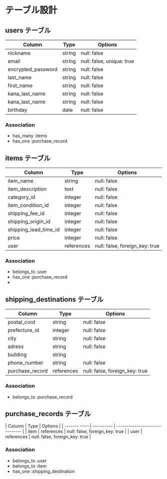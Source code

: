 # テーブル設計

## users テーブル

| Column             | Type   | Options                   |
| ------------------ | ------ | ------------------------- |
| nickname           | string | null: false               | 
| email              | string | null: false, unique: true |
| encrypted_password | string | null: false               |
| last_name          | string | null: false               |
| first_name         | string | null: false               |
| kana_last_name     | string | null: false               |
| kana_last_name     | string | null: false               |
| birthday           | date   | null: false               |

### Association

- has_many :items
- has_one  :purchase_record

## items テーブル

| Column                  | Type       | Options                       |
| ----------------------- | ---------- | ------------------------------|
| item_name               | string     | null: false                   |
| item_description        | text       | null: false                   |
| category_id             | integer    | null: false                   |
| item_condition_id       | integer    | null: false                   |
| shipping_fee_id         | integer    | null: false                   |
| shipping_origin_id      | integer    | null: false                   |
| shipping_lead_time_id   | integer    | null: false                   |
| price                   | integer    | null: false                   |
| user                    | references | null: false, foreign_key: true|


### Association

- belongs_to :user
- has_one  :purchase_record
- 
## shipping_destinations テーブル

| Column          | Type       | Options                        |
| --------------- | ---------- | ------------------------------ |
| postal_cord     | string     | null: false                    |
| prefecture_id   | integer    | null: false                    |
| city            | string     | null: false                    |
| adress          | string     | null: false                    |
| building        | string     |                                |
| phone_number    | string     | null: false                    | 
| purchase_record | references | null: false, foreign_key: true |


### Association

- belongs_to :purchase_record

## purchase_records テーブル

| Column       | Type       | Options                        |
| ------- -----| ---------- | ------------------------------ |
| item         | references | null: false, foreign_key: true |
| user         | references | null: false, foreign_key: true |

### Association

- belongs_to :user
- belongs_to :item
- has_one    :shipping_destination

